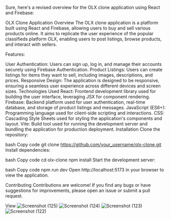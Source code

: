 
Sure, here's a revised overview for the OLX clone application using React and Firebase:

OLX Clone Application
Overview
The OLX clone application is a platform built using React and Firebase, allowing users to buy and sell various products online. It aims to replicate the user experience of the popular classifieds platform OLX, enabling users to post listings, browse products, and interact with sellers.

Features:

User Authentication: Users can sign up, log in, and manage their accounts securely using Firebase Authentication.
Product Listings: Users can create listings for items they want to sell, including images, descriptions, and prices.
Responsive Design: The application is designed to be responsive, ensuring a seamless user experience across different devices and screen sizes.
Technologies Used
React: Frontend development library used for building the user interface, leveraging JSX for component rendering.
Firebase: Backend platform used for user authentication, real-time database, and storage of product listings and messages.
JavaScript (ES6+): Programming language used for client-side scripting and interactions.
CSS: Cascading Style Sheets used for styling the application's components and layout.
Vite: Build tool used for running the development server and bundling the application for production deployment.
Installation
Clone the repository:

bash
Copy code
git clone https://github.com/your_username/olx-clone.git
Install dependencies:

bash
Copy code
cd olx-clone
npm install
Start the development server:

bash
Copy code
npm run dev
Open http://localhost:5173 in your browser to view the application.

Contributing
Contributions are welcome! If you find any bugs or have suggestions for improvements, please open an issue or submit a pull request.


View
![Screenshot (125)](https://github.com/muhammedshereefn/OLX-Clone/assets/126606666/44ccdd27-6ead-43c3-8005-21deb878ab54)
![Screenshot (124)](https://github.com/muhammedshereefn/OLX-Clone/assets/126606666/8f480ff5-de9e-46f8-8ba8-640bdfd97d96)
![Screenshot (123)](https://github.com/muhammedshereefn/OLX-Clone/assets/126606666/415c7876-c101-477a-bbeb-5ee0cca559e3)
![Screenshot (122)](https://github.com/muhammedshereefn/OLX-Clone/assets/126606666/4d989f20-eced-4ea0-b1a7-18075c0ead3f)
